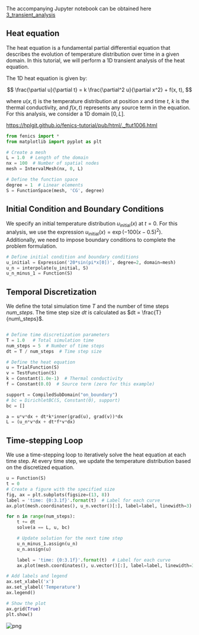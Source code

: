 The accompanying Jupyter notebook can be obtained here [3_transient_analysis](../../../src/day-5/tutorials/3_transient_analysis.ipynb)



## Heat equation

The heat equation is a fundamental partial differential equation that describes the evolution of temperature distribution over time in a given domain. In this tutorial, we will perform a 1D transient analysis of the heat equation.

The 1D heat equation is given by:

$$
\frac{\partial u}{\partial t} = k \frac{\partial^2 u}{\partial x^2} + f(x, t),
$$

where $u(x, t)$ is the temperature distribution at position $x$ and time $t$, $k$ is the thermal conductivity, and $f(x, t)$ represents any source term in the equation. For this analysis, we consider a 1D domain $[0, L]$.

<https://hplgit.github.io/fenics-tutorial/pub/html/._ftut1006.html>



```python
from fenics import *
from matplotlib import pyplot as plt

# Create a mesh
L = 1.0  # Length of the domain
nx = 100  # Number of spatial nodes
mesh = IntervalMesh(nx, 0, L)

# Define the function space
degree = 1  # Linear elements
S = FunctionSpace(mesh, 'CG', degree)
```

## Initial Condition and Boundary Conditions

We specify an initial temperature distribution $u_{\text{initial}}(x)$ at $t = 0$. For this analysis, we use the expression $u_{\text{initial}}(x) = \exp(-100(x - 0.5)^2)$. Additionally, we need to impose boundary conditions to complete the problem formulation.



```python
# Define initial condition and boundary conditions
u_initial = Expression('20*sin(pi*x[0])', degree=2, domain=mesh)
u_n = interpolate(u_initial, S)
u_n_minus_1 = Function(S)
```

## Temporal Discretization

We define the total simulation time $T$ and the number of time steps $num\_steps$. The time step size $dt$ is calculated as $dt = \frac{T}{num\_steps}$.



```python

# Define time discretization parameters
T = 1.0   # Total simulation time
num_steps = 5  # Number of time steps
dt = T / num_steps  # Time step size

# Define the heat equation
u = TrialFunction(S)
v = TestFunction(S)
k = Constant(1.0e-1)  # Thermal conductivity
f = Constant(0.0)  # Source term (zero for this example)
```


```python
support = CompiledSubDomain("on_boundary")
# bc = DirichletBC(S, Constant(0), support)
bc = []
```


```python
a = u*v*dx + dt*k*inner(grad(u), grad(v))*dx
L = (u_n*v*dx + dt*f*v*dx)
```

## Time-stepping Loop

We use a time-stepping loop to iteratively solve the heat equation at each time step. At every time step, we update the temperature distribution based on the discretized equation.



```python
u = Function(S)
t = 0
# Create a figure with the specified size
fig, ax = plt.subplots(figsize=(13, 8))
label = 'time: {0:3.1f}'.format(t)  # Label for each curve
ax.plot(mesh.coordinates(), u_n.vector()[:], label=label, linewidth=3)

for n in range(num_steps):
    t += dt
    solve(a == L, u, bc)

    # Update solution for the next time step
    u_n_minus_1.assign(u_n)
    u_n.assign(u)

    label = 'time: {0:3.1f}'.format(t)  # Label for each curve
    ax.plot(mesh.coordinates(), u.vector()[:], label=label, linewidth=3)

# Add labels and legend
ax.set_xlabel('x')
ax.set_ylabel('Temperature')
ax.legend()

# Show the plot
ax.grid(True)
plt.show()
```


    
![png](3_transient_analysis_files/3_transient_analysis_9_0.png)
    



```python

```
